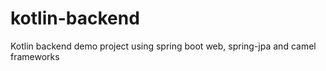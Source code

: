 # kotlin-backend
Kotlin backend demo project using spring boot web, spring-jpa and camel frameworks
